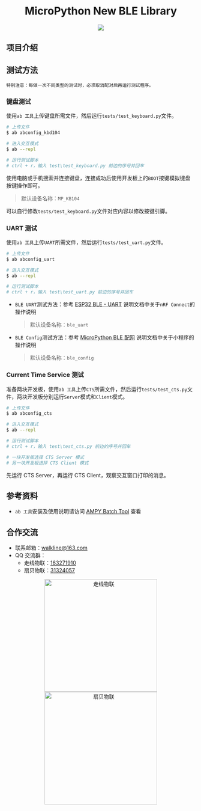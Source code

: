 <h1 align="center">MicroPython New BLE Library</h1>

<p align="center"><img src="https://img.shields.io/badge/Licence-MIT-green.svg?style=for-the-badge" /></p>

## 项目介绍

## 测试方法

	特别注意：每做一次不同类型的测试时，必须取消配对后再运行测试程序。

### 键盘测试

使用`ab 工具`上传键盘所需文件，然后运行`tests/test_keyboard.py`文件。

```bash
# 上传文件
$ ab abconfig_kbd104

# 进入交互模式
$ ab --repl

# 运行测试脚本
# ctrl + r，输入 test\test_keyboard.py 前边的序号并回车
```

使用电脑或手机搜索并连接键盘，连接成功后使用开发板上的`BOOT`按键模拟键盘按键操作即可。

> 默认设备名称：`MP_KB104`

可以自行修改`tests/test_keyboard.py`文件对应内容以修改按键引脚。

### UART 测试

使用`ab 工具`上传`UART`所需文件，然后运行`tests/test_uart.py`文件。

```bash
# 上传文件
$ ab abconfig_uart

# 进入交互模式
$ ab --repl

# 运行测试脚本
# ctrl + r，输入 test\test_uart.py 前边的序号并回车
```

* `BLE UART`测试方法：参考 [ESP32 BLE - UART](https://gitee.com/walkline/esp32-ble-uart) 说明文档中关于`nRF Connect`的操作说明

	> 默认设备名称：`ble_uart`

* `BLE Config`测试方法：参考 [MicroPython BLE 配网](https://gitee.com/walkline/micropython_ble_config) 说明文档中关于小程序的操作说明

	> 默认设备名称：`ble_config`

### Current Time Service 测试

准备两块开发板，使用`ab 工具`上传`CTS`所需文件，然后运行`tests/test_cts.py`文件，两块开发板分别运行`Server`模式和`Client`模式。

```bash
# 上传文件
$ ab abconfig_cts

# 进入交互模式
$ ab --repl

# 运行测试脚本
# ctrl + r，输入 test\test_cts.py 前边的序号并回车

# 一块开发板选择 CTS Server 模式
# 另一块开发板选择 CTS Client 模式
```

先运行 CTS Server，再运行 CTS Client，观察交互窗口打印的消息。

## 参考资料

* `ab 工具`安装及使用说明请访问 [AMPY Batch Tool](https://gitee.com/walkline/a-batch-tool) 查看

## 合作交流

* 联系邮箱：<walkline@163.com>
* QQ 交流群：
	* 走线物联：[163271910](https://jq.qq.com/?_wv=1027&k=xtPoHgwL)
	* 扇贝物联：[31324057](https://jq.qq.com/?_wv=1027&k=yp4FrpWh)

<p align="center"><img src="https://gitee.com/walkline/WeatherStation/raw/docs/images/qrcode_walkline.png" width="300px" alt="走线物联"><img src="https://gitee.com/walkline/WeatherStation/raw/docs/images/qrcode_bigiot.png" width="300px" alt="扇贝物联"></p>
